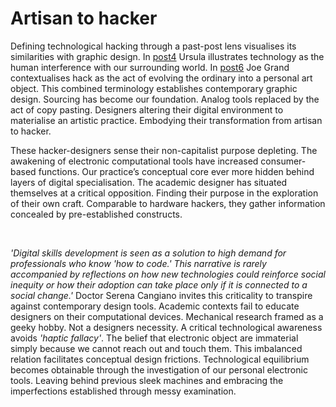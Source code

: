 # Artisan to hacker
Defining technological hacking through a past-post lens visualises its similarities with graphic design. In <a href=#post-post4>post4</a> Ursula illustrates technology as the human interference with our surrounding world. In <a href=#post-post6>post6</a> Joe Grand contextualises hack as the act of evolving the ordinary into a personal art object. This combined terminology establishes contemporary graphic design. Sourcing has become our foundation. Analog tools replaced by the act of copy pasting. Designers altering their digital environment to materialise an artistic practice. Embodying their transformation from artisan to hacker.



These hacker-designers sense their non-capitalist purpose depleting. The awakening of electronic computational tools have increased consumer-based functions. Our practice’s conceptual core ever more hidden behind layers of digital specialisation. The academic designer has situated themselves at a critical opposition. Finding their purpose in the exploration of their own craft. Comparable to hardware hackers, they gather information concealed by pre-established constructs.

    

*'Digital skills development is seen as a solution to high demand for professionals who know *'how to code.'* This narrative is rarely accompanied by reflections on how new technologies could reinforce social inequity or how their adoption can take place only if it is connected to a social change.'* Doctor Serena Cangiano invites this criticality to transpire against contemporary design tools. Academic contexts fail to educate designers on their computational devices. Mechanical research framed as a geeky hobby. Not a designers necessity. A critical technological awareness avoids *'haptic fallacy'*. The belief that electronic object are immaterial simply because we cannot reach out and touch them. This imbalanced relation facilitates conceptual design frictions. Technological equilibrium becomes obtainable through the investigation of our personal electronic tools. Leaving behind previous sleek machines and embracing the imperfections established through messy examination. 
